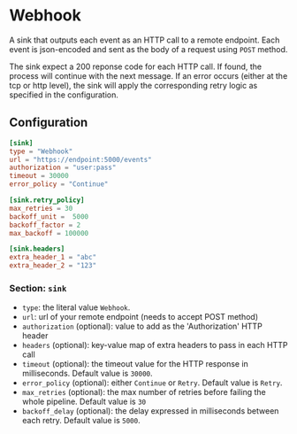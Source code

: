 # Webhook

A sink that outputs each event as an HTTP call to a remote endpoint. Each event is json-encoded and sent as the body of a request using `POST` method.

The sink expect a 200 reponse code for each HTTP call. If found, the process will continue with the next message. If an error occurs (either at the tcp or http level), the sink will apply the corresponding retry logic as specified in the configuration.

## Configuration

```toml
[sink]
type = "Webhook"
url = "https://endpoint:5000/events"
authorization = "user:pass"
timeout = 30000
error_policy = "Continue"

[sink.retry_policy]
max_retries = 30
backoff_unit =  5000
backoff_factor = 2
max_backoff = 100000

[sink.headers]
extra_header_1 = "abc"
extra_header_2 = "123"
```

### Section: `sink`

- `type`: the literal value `Webhook`.
- `url`: url of your remote endpoint (needs to accept POST method)
- `authorization` (optional): value to add as the 'Authorization' HTTP header
- `headers` (optional): key-value map of extra headers to pass in each HTTP call
- `timeout` (optional): the timeout value for the HTTP response in milliseconds. Default value is `30000`.
- `error_policy` (optional): either `Continue` or `Retry`. Default value is `Retry`.
- `max_retries` (optional): the max number of retries before failing the whole pipeline. Default value is `30`
- `backoff_delay` (optional): the delay expressed in milliseconds between each retry. Default value is `5000`.
